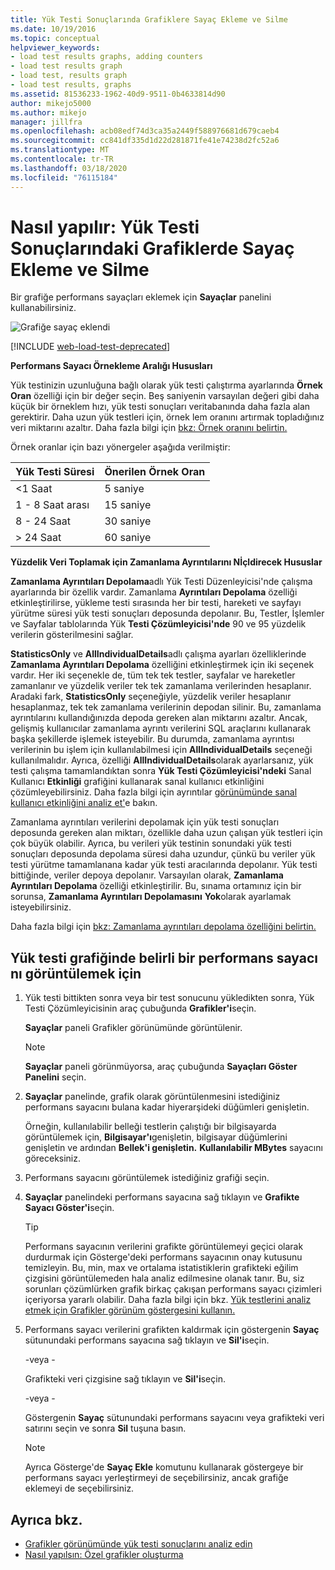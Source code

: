 ```yaml
---
title: Yük Testi Sonuçlarında Grafiklere Sayaç Ekleme ve Silme
ms.date: 10/19/2016
ms.topic: conceptual
helpviewer_keywords:
- load test results graphs, adding counters
- load test results graph
- load test, results graph
- load test results, graphs
ms.assetid: 81536233-1962-40d9-9511-0b4633814d90
author: mikejo5000
ms.author: mikejo
manager: jillfra
ms.openlocfilehash: acb08edf74d3ca35a2449f588976681d679caeb4
ms.sourcegitcommit: cc841df335d1d22d281871fe41e74238d2fc52a6
ms.translationtype: MT
ms.contentlocale: tr-TR
ms.lasthandoff: 03/18/2020
ms.locfileid: "76115184"
---
```

# <a name="how-to-add-and-delete-counters-on-graphs-in-load-test-results"></a>Nasıl yapılır: Yük Testi Sonuçlarındaki Grafiklerde Sayaç Ekleme ve Silme

Bir grafiğe performans sayaçları eklemek için **Sayaçlar** panelini kullanabilirsiniz.

![Grafiğe sayaç eklendi](../test/media/ltest_selectcounter.png)

[!INCLUDE [web-load-test-deprecated](includes/web-load-test-deprecated.md)]

**Performans Sayacı Örnekleme Aralığı Hususları**

Yük testinizin uzunluğuna bağlı olarak yük testi çalıştırma ayarlarında **Örnek Oran** özelliği için bir değer seçin. Beş saniyenin varsayılan değeri gibi daha küçük bir örneklem hızı, yük testi sonuçları veritabanında daha fazla alan gerektirir. Daha uzun yük testleri için, örnek lem oranını artırmak topladığınız veri miktarını azaltır. Daha fazla bilgi için [bkz: Örnek oranını belirtin.](../test/how-to-specify-the-sample-rate-for-a-load-test.md)

Örnek oranlar için bazı yönergeler aşağıda verilmiştir:

|Yük Testi Süresi|Önerilen Örnek Oran|
|-|-----------------------------|
|\<1 Saat|5 saniye|
|1 - 8 Saat arası|15 saniye|
|8 - 24 Saat|30 saniye|
|> 24 Saat|60 saniye|

**Yüzdelik Veri Toplamak için Zamanlama Ayrıntılarını Nİçldirecek Hususlar**

**Zamanlama Ayrıntıları Depolama**adlı Yük Testi Düzenleyicisi'nde çalışma ayarlarında bir özellik vardır. Zamanlama **Ayrıntıları Depolama** özelliği etkinleştirilirse, yükleme testi sırasında her bir testi, hareketi ve sayfayı yürütme süresi yük testi sonuçları deposunda depolanır. Bu, Testler, İşlemler ve Sayfalar tablolarında Yük **Testi Çözümleyicisi'nde** 90 ve 95 yüzdelik verilerin gösterilmesini sağlar.

**StatisticsOnly** ve **AllIndividualDetails**adlı çalışma ayarları özelliklerinde **Zamanlama Ayrıntıları Depolama** özelliğini etkinleştirmek için iki seçenek vardır. Her iki seçenekle de, tüm tek tek testler, sayfalar ve hareketler zamanlanır ve yüzdelik veriler tek tek zamanlama verilerinden hesaplanır. Aradaki fark, **StatisticsOnly** seçeneğiyle, yüzdelik veriler hesaplanır hesaplanmaz, tek tek zamanlama verilerinin depodan silinir. Bu, zamanlama ayrıntılarını kullandığınızda depoda gereken alan miktarını azaltır. Ancak, gelişmiş kullanıcılar zamanlama ayrıntı verilerini SQL araçlarını kullanarak başka şekillerde işlemek isteyebilir. Bu durumda, zamanlama ayrıntısı verilerinin bu işlem için kullanılabilmesi için **AllIndividualDetails** seçeneği kullanılmalıdır. Ayrıca, özelliği **AllIndividualDetails**olarak ayarlarsanız, yük testi çalışma tamamlandıktan sonra **Yük Testi Çözümleyicisi'ndeki** Sanal Kullanıcı **Etkinliği** grafiğini kullanarak sanal kullanıcı etkinliğini çözümleyebilirsiniz. Daha fazla bilgi için ayrıntılar [görünümünde sanal kullanıcı etkinliğini analiz et'](../test/analyze-load-test-virtual-user-activity-in-the-details-view.md)e bakın.

Zamanlama ayrıntıları verilerini depolamak için yük testi sonuçları deposunda gereken alan miktarı, özellikle daha uzun çalışan yük testleri için çok büyük olabilir. Ayrıca, bu verileri yük testinin sonundaki yük testi sonuçları deposunda depolama süresi daha uzundur, çünkü bu veriler yük testi yürütme tamamlanana kadar yük testi aracılarında depolanır. Yük testi bittiğinde, veriler depoya depolanır. Varsayılan olarak, **Zamanlama Ayrıntıları Depolama** özelliği etkinleştirilir. Bu, sınama ortamınız için bir sorunsa, **Zamanlama Ayrıntıları Depolamasını** **Yok**olarak ayarlamak isteyebilirsiniz.

Daha fazla bilgi için [bkz: Zamanlama ayrıntıları depolama özelliğini belirtin.](../test/how-to-specify-the-timing-details-storage-property-for-a-load-test.md)

## <a name="to-display-a-particular-performance-counter-on-a-load-test-graph"></a>Yük testi grafiğinde belirli bir performans sayacı nı görüntülemek için

1. Yük testi bittikten sonra veya bir test sonucunu yükledikten sonra, Yük Testi Çözümleyicisinin araç çubuğunda **Grafikler'i**seçin.

     **Sayaçlar** paneli Grafikler görünümünde görüntülenir.

    > [!NOTE]
    > **Sayaçlar** paneli görünmüyorsa, araç çubuğunda **Sayaçları Göster Panelini** seçin.

2. **Sayaçlar** panelinde, grafik olarak görüntülenmesini istediğiniz performans sayacını bulana kadar hiyerarşideki düğümleri genişletin.

     Örneğin, kullanılabilir belleği testlerin çalıştığı bir bilgisayarda görüntülemek için, **Bilgisayar'ı**genişletin, bilgisayar düğümlerini genişletin ve ardından **Bellek'i genişletin.** **Kullanılabilir MBytes** sayacını göreceksiniz.

3. Performans sayacını görüntülemek istediğiniz grafiği seçin.

4. **Sayaçlar** panelindeki performans sayacına sağ tıklayın ve **Grafikte Sayacı Göster'i**seçin.

    > [!TIP]
    > Performans sayacının verilerini grafikte görüntülemeyi geçici olarak durdurmak için Gösterge'deki performans sayacının onay kutusunu temizleyin. Bu, min, max ve ortalama istatistiklerin grafikteki eğilim çizgisini görüntülemeden hala analiz edilmesine olanak tanır. Bu, siz sorunları çözümlürken grafik birkaç çakışan performans sayacı çizimleri içeriyorsa yararlı olabilir. Daha fazla bilgi için bkz. [Yük testlerini analiz etmek için Grafikler görünüm göstergesini kullanın.](../test/use-the-graphs-view-legend-to-analyze-load-tests.md)

5. Performans sayacı verilerini grafikten kaldırmak için göstergenin **Sayaç** sütunundaki performans sayacına sağ tıklayın ve **Sil'i**seçin.

     \-veya -

     Grafikteki veri çizgisine sağ tıklayın ve **Sil'i**seçin.

     \-veya -

     Göstergenin **Sayaç** sütunundaki performans sayacını veya grafikteki veri satırını seçin ve sonra **Sil** tuşuna basın.

    > [!NOTE]
    > Ayrıca Gösterge'de **Sayaç Ekle** komutunu kullanarak göstergeye bir performans sayacı yerleştirmeyi de seçebilirsiniz, ancak grafiğe eklemeyi de seçebilirsiniz.

## <a name="see-also"></a>Ayrıca bkz.

- [Grafikler görünümünde yük testi sonuçlarını analiz edin](../test/analyze-load-test-results-in-the-graphs-view.md)
- [Nasıl yapılsın: Özel grafikler oluşturma](../test/how-to-create-custom-graphs-in-load-test-results.md)
